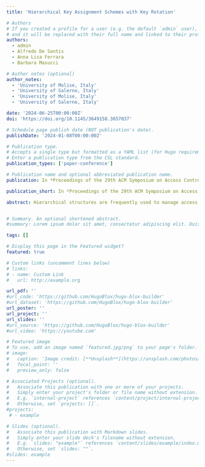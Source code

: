 ```yaml
---
title: 'Hierarchical Key Assignment Schemes with Key Rotation'

# Authors
# If you created a profile for a user (e.g. the default `admin` user), write the username (folder name) here
# and it will be replaced with their full name and linked to their profile.
authors:
  - admin
  - Alfredo De Santis
  - Anna Lisa Ferrara
  - Barbara Masucci

# Author notes (optional)
author_notes:
  - 'University of Molise, Italy'
  - 'University of Salerno, Italy'
  - 'University of Molise, Italy'
  - 'University of Salerno, Italy'

date: '2024-06-25T00:00:00Z'
doi: 'https://doi.org/10.1145/3649158.3657037'

# Schedule page publish date (NOT publication's date).
publishDate: '2024-01-08T00:00:00Z'

# Publication type.
# Accepts a single type but formatted as a YAML list (for Hugo requirements).
# Enter a publication type from the CSL standard.
publication_types: ['paper-conference']

# Publication name and optional abbreviated publication name.
publication: In *Proceedings of the 29th ACM Symposium on Access Control Models and Technologies (SACMAT '24).*

publication_short: In *Proceedings of the 29th ACM Symposium on Access Control Models and Technologies (SACMAT '24).*

abstract: Hierarchical structures are frequently used to manage access to sensitive data in various contexts, ranging from organizational settings to IoT networks. A Hierarchical Key Assignment Scheme (HKAS) is designed to cryptographically enforce access control in hierarchical structures. It operates by assigning secrets and encryption keys to a set of classes within a partially ordered hierarchy. This approach ensures that the secret of a higher-level class can be used to efficiently derive keys for all classes positioned at a lower level in the hierarchy. In this paper, we introduce a novel cryptographic primitive that we name HKAS with Key Rotation (KR-HKAS). This extension enhances the current HKAS framework by enabling a provably secure mechanism for periodically rotating both encryption keys and secrets, without necessitating a complete setup reset. This proactive approach effectively mitigates the risk of security breaches due to compromised cryptographic material, aligning with the best security practice.


# Summary. An optional shortened abstract.
#summary: Lorem ipsum dolor sit amet, consectetur adipiscing elit. Duis posuere tellus ac convallis placerat. Proin tincidunt magna sed ex sollicitudin condimentum.

tags: []

# Display this page in the Featured widget?
featured: true

# Custom links (uncomment lines below)
# links:
# - name: Custom Link
#   url: http://example.org

url_pdf: ''
#url_code: 'https://github.com/HugoBlox/hugo-blox-builder'
#url_dataset: 'https://github.com/HugoBlox/hugo-blox-builder'
url_poster: ''
url_project: ''
url_slides: ''
#url_source: 'https://github.com/HugoBlox/hugo-blox-builder'
#url_video: 'https://youtube.com'

# Featured image
# To use, add an image named `featured.jpg/png` to your page's folder.
# image:
#   caption: 'Image credit: [**Unsplash**](https://unsplash.com/photos/pLCdAaMFLTE)'
#   focal_point: ''
#   preview_only: false

# Associated Projects (optional).
#   Associate this publication with one or more of your projects.
#   Simply enter your project's folder or file name without extension.
#   E.g. `internal-project` references `content/project/internal-project/index.md`.
#   Otherwise, set `projects: []`.
#projects:
 # - example

# Slides (optional).
#   Associate this publication with Markdown slides.
#   Simply enter your slide deck's filename without extension.
#   E.g. `slides: "example"` references `content/slides/example/index.md`.
#   Otherwise, set `slides: ""`.
#slides: example
---
```

<!-- 
{{% callout note %}}
Click the _Cite_ button above to demo the feature to enable visitors to import publication metadata into their reference management software.
{{% /callout %}}

{{% callout note %}}
Create your slides in Markdown - click the _Slides_ button to check out the example.
{{% /callout %}}

Add the publication's **full text** or **supplementary notes** here. You can use rich formatting such as including [code, math, and images](https://docs.hugoblox.com/content/writing-markdown-latex/). -->
